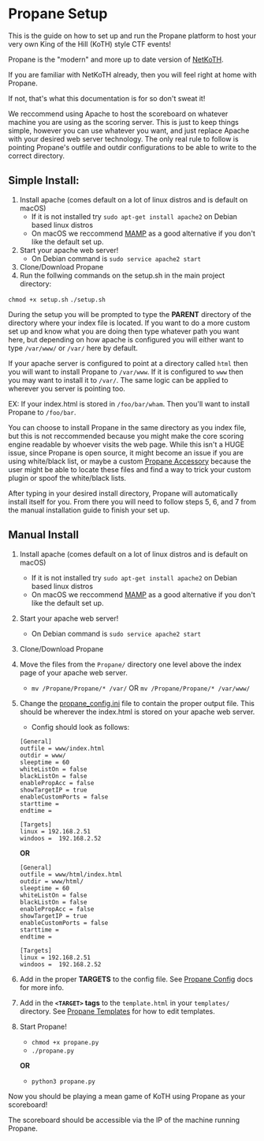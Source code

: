 # Propane Setup

This is the guide on how to set up and run the Propane platform to host your very own King of the Hill (KoTH) style CTF events!

Propane is the "modern" and more up to date version of [NetKoTH](https://github.com/NetKotH/netkoth-python).

If you are familiar with NetKoTH already, then you will feel right at home with Propane.

If not, that's what this documentation is for so don't sweat it!

We reccommend using Apache to host the scoreboard on whatever machine you are using as the scoring server. This is just to keep things simple, however you can use whatever you want, and just replace Apache with your desired web server technology. The only real rule to follow is pointing Propane's outfile and outdir configurations to be able to write to the correct directory.


## Simple Install:

1. Install apache (comes default on a lot of linux distros and is default on macOS)
    - If it is not installed try `sudo apt-get install apache2` on Debian based linux distros
    - On macOS we reccommend [MAMP](https://www.mamp.info/en/) as a good alternative if you don't like the default set up.
2. Start your apache web server!
    - On Debian command is `sudo service apache2 start`
3. Clone/Download Propane
4. Run the follwing commands on the setup.sh in the main project directory:

`chmod +x setup.sh`
`./setup.sh`

During the setup you will be prompted to type the **PARENT** directory of the directory where your index file is located. If you want to do a more custom set up and know what you are doing then type whatever path you want here, but depending on how apache is configured you will either want to type `/var/www/` or `/var/` here by default.

If your apache server is configured to point at a directory called `html` then you will want to install Propane to `/var/www`. If it is configured to `www` then you may want to install it to `/var/`. The same logic can be applied to wherever you server is pointing too.

EX: If your index.html is stored in `/foo/bar/wham`. Then you'll want to install Propane to `/foo/bar`.

You can choose to install Propane in the same directory as you index file, but this is not reccommended because you might make the core scoring engine readable by whoever visits the web page. While this isn't a HUGE issue, since Propane is open source, it might become an issue if you are using white/black list, or maybe a custom [Propane Accessory](https://github.com/InjectionSoftwareDevelopment/Propane/blob/master/doc/markdown/propane_accessories.md) because the user might be able to locate these files and find a way to trick your custom plugin or spoof the white/black lists.

After typing in your desired install directory, Propane will automatically install itself for you. From there you will need to follow steps 5, 6, and 7 from the manual installation guide to finish your set up.


## Manual Install

1. Install apache (comes default on a lot of linux distros and is default on macOS)
    - If it is not installed try `sudo apt-get install apache2` on Debian based linux distros
    - On macOS we reccommend [MAMP](https://www.mamp.info/en/) as a good alternative if you don't like the default set up.
2. Start your apache web server!
    - On Debian command is `sudo service apache2 start`
3. Clone/Download Propane
4. Move the files from the `Propane/` directory one level above the index page of your apache web server.
    -  `mv /Propane/Propane/* /var/` OR `mv /Propane/Propane/* /var/www/`
5. Change the [propane_config.ini](https://github.com/InjectionSoftwareDevelopment/Propane/blob/master/doc/markdown/propane_config.md) file to contain the proper output file. This should be wherever the index.html is stored on your apache web server.
    - Config should look as follows:

    ```
    [General]
    outfile = www/index.html
    outdir = www/
    sleeptime = 60
    whiteListOn = false
    blackListOn = false
    enablePropAcc = false
    showTargetIP = true
    enableCustomPorts = false
    starttime = 
    endtime =

    [Targets]
    linux = 192.168.2.51
    windoos =  192.168.2.52

    ```

    **OR**


    ```
    [General]
    outfile = www/html/index.html
    outdir = www/html/
    sleeptime = 60
    whiteListOn = false
    blackListOn = false
    enablePropAcc = false
    showTargetIP = true
    enableCustomPorts = false
    starttime = 
    endtime =

    [Targets]
    linux = 192.168.2.51
    windoos =  192.168.2.52
    ```
6. Add in the proper **TARGETS** to the config file. See [Propane Config](https://github.com/InjectionSoftwareDevelopment/Propane/blob/master/doc/markdown/propane_config.md) docs for more info.
7. Add in the **`<TARGET>` tags** to the `template.html` in your `templates/` directory. See [Propane Templates](https://github.com/InjectionSoftwareDevelopment/Propane/blob/master/doc/markdown/propane_templates.md) for how to edit templates.
7. Start Propane!
    - `chmod +x propane.py`
    - `./propane.py`

    **OR**

    - `python3 propane.py`

Now you should be playing a mean game of KoTH using Propane as your scoreboard!

The scoreboard should be accessible via the IP of the machine running Propane.
